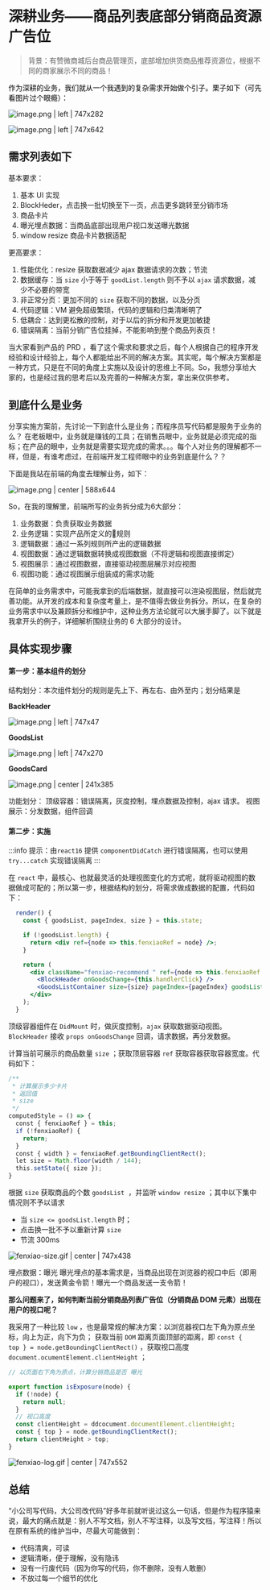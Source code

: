 # 深耕业务——商品列表底部分销商品资源广告位

> 背景：有赞微商城后台商品管理页，底部增加供货商品推荐资源位，根据不同的商家展示不同的商品！

<span data-type="color" style="color:rgb(0, 0, 0)"><span data-type="background" style="background-color:rgb(255, 255, 255)">作为深耕的业务，我们就从一个我遇到的复杂需求开始做个引子。栗子如下（可先看图片过个眼瘾）：</span></span>



![image.png | left | 747x282](https://cdn.nlark.com/yuque/0/2018/png/96328/1541317181341-dfc596c8-4e2b-41b4-89c2-5959ec620493.png "")





![image.png | left | 747x642](https://cdn.nlark.com/yuque/0/2018/png/96328/1541317158741-24f1ab1e-456c-4da8-8ccf-2b9defce3cf7.png "")


## 需求列表如下

基本要求：
1. 基本 UI 实现
2. BlockHeder，点击换一批切换至下一页，点击更多跳转至分销市场
3. 商品卡片
4. 曝光埋点数据：当商品底部出现用户视口发送曝光数据
5. window resize 商品卡片数据适配

更高要求：
1. 性能优化：resize 获取数据减少 ajax 数据请求的次数；节流
2. 数据缓存：当 `size`  小于等于 `goodList.length` 则不予以 `ajax`  请求数据，减少不必要的带宽
3. 非正常分页：更加不同的 `size` 获取不同的数据，以及分页
4. 代码逻辑：VM 避免超级繁琐，代码的逻辑和归类清晰明了
5. 低耦合：达到更松散的控制，对于以后的拆分和开发更加敏捷
6. 错误隔离：当前分销广告位挂掉，不能影响到整个商品列表页！


当大家看到产品的 PRD ，看了这个需求和要求之后，每个人根据自己的程序开发经验和设计经验上，每个人都能给出不同的解决方案。其实呢，每个解决方案都是一种方式，只是在不同的角度上实施以及设计的思维上不同。So，我想分享给大家的，也是经过我的思考后以及完善的一种解决方案，拿出来仅供参考。

## 到底什么是业务

分享实施方案前，先讨论一下到底什么是业务；而程序员写代码都是服务于业务的么？
在老板眼中，业务就是赚钱的工具；在销售员眼中，业务就是必须完成的指标；在产品的眼中，业务就是需要实现完成的需求。。。每个人对业务的理解都不一样，但是，有谁考虑过，在前端开发工程师眼中的业务到底是什么？？

下面是我站在前端的角度去理解业务，如下：



![image.png | center | 588x644](https://cdn.nlark.com/yuque/0/2018/png/96328/1541320409088-e503556e-a8e4-4e1a-8400-3f88442f4dd5.png "")

So，在我的理解里，前端所写的业务拆分成为6大部分：

1. 业务数据：负责获取业务数据
2. 业务逻辑：实现产品所定义的规则
3. 逻辑数据：通过一系列规则所产出的逻辑数据
4. 视图数据：通过逻辑数据转换成视图数据（不将逻辑和视图直接绑定）
5. 视图展示：通过视图数据，直接驱动视图层展示对应视图
6. 视图功能：通过视图展示组装成的需求功能

在简单的业务需求中，可能我拿到的后端数据，就直接可以渲染视图层，然后就完善功能。从开发的成本和复杂度考量上，是不值得去做业务拆分。所以，在复杂的业务需求中以及兼顾拆分和维护中，这种业务方法论就可以大展手脚了。以下就是我拿开头的例子，详细解析围绕业务的 6 大部分的设计。

## 具体实现步骤

#### 第一步：基本组件的划分

结构划分：本次组件划分的规则是先上下、再左右、由外至内；划分结果是

__BackHeader__


![image.png | left | 747x47](https://cdn.nlark.com/yuque/0/2018/png/96328/1541321499665-c65898ff-e46a-4d98-926a-d3eeec61857a.png "")


__GoodsList__


![image.png | left | 747x270](https://cdn.nlark.com/yuque/0/2018/png/96328/1541321582693-6f48a524-86b1-40bc-b6c4-948f7093f9a8.png "")


__GoodsCard__



![image.png | center | 241x385](https://cdn.nlark.com/yuque/0/2018/png/96328/1541321663541-3040ab49-dcf8-4cda-b985-6f9abe61485e.png "")

功能划分：
顶级容器：错误隔离，灰度控制，埋点数据及控制，ajax 请求。
视图展示：分发数据，组件回调

#### 第二步：实施

:::info
提示：由`react16` 提供 `componentDidCatch` 进行错误隔离，也可以使用 `try...catch` 实现错误隔离
:::

在 `react` 中，最核心、也就最灵活的处理视图变化的方式呢，就将驱动视图的数据做成可配的；所以第一步，根据结构的划分，将需求做成数据的配置，代码如下：

```jsx
  render() {
    const { goodsList, pageIndex, size } = this.state;

    if (!goodsList.length) {
      return <div ref={node => this.fenxiaoRef = node} />;
    }

    return (
      <div className="fenxiao-recommend " ref={node => this.fenxiaoRef = node}>
        <BlockHeader onGoodsChange={this.handlerClick} />
        <GoodsListContainer size={size} pageIndex={pageIndex} goodsList={goodsList} />
      </div>
    );
  }
```

顶级容器组件在 `DidMount` 时，做灰度控制，`ajax`  获取数据驱动视图。`BlockHeader` 接收 `props onGoodsChange` 回调，请求数据，再分发数据。

计算当前可展示的商品数量 `size` ；获取顶层容器 `ref` 获取容器获取容器宽度。代码如下：

```jsx
/**
 * 计算展示多少卡片
 * 返回值
 * size
 */
computedStyle = () => {
  const { fenxiaoRef } = this;
  if (!fenxiaoRef) {
    return;
  }
  const { width } = fenxiaoRef.getBoundingClientRect();
  let size = Math.floor(width / 144);
  this.setState({ size });
}
```

根据 `size`  获取商品的个数 `goodsList`  ，并监听 `window resize` ；其中以下集中情况则不予以请求
* 当 `size <= goodsList.length` 时；
* 点击换一批不予以重新计算 `size` 
* 节流 300ms



![fenxiao-size.gif | center | 747x438](https://cdn.nlark.com/yuque/0/2018/gif/96328/1541326378430-9845fc02-5886-4565-8124-c82b311b08b0.gif "")


埋点数据：曝光
曝光埋点的基本需求是，当商品出现在浏览器的视口中后（即用户的视口），发送黄金令箭！曝光一个商品发送一支令箭！

__那么问题来了，如何判断当前分销商品列表广告位（分销商品 DOM 元素）出现在用户的视口呢？__

我采用了一种比较 `low` ，也是最常规的解决方案：以浏览器视口左下角为原点坐标，向上为正，向下为负；
获取当前 `DOM` 距离页面顶部的距离，即 `const { top } = node.getBoundingClientRect()` ，获取视口高度 `document.ocumentElement.clientHeight` ；

```jsx
// 以页面右下角为原点，计算分销商品是否 曝光

export function isExposure(node) {
  if (!node) {
    return null;
  }
  // 视口高度
  const clientHeight = ddcocument.documentElement.clientHeight;
  const { top } = node.getBoundingClientRect();
  return clientHeight > top;
}

```



![fenxiao-log.gif | center | 747x552](https://cdn.nlark.com/yuque/0/2018/gif/96328/1541326777768-a454f163-2a94-4db5-a482-590a6ddc92cd.gif "")


## 总结

“小公司写代码，大公司改代码”好多年前就听说过这么一句话，但是作为程序猿来说，最大的痛点就是：别人不写文档，别人不写注释，以及写文档，写注释！所以在原有系统的维护当中，尽最大可能做到：

* 代码清爽，可读
* 逻辑清晰，便于理解，没有隐讳
* 没有一行废代码（因为你写的代码，你不删除，没有人敢删）
* 不放过每一个细节的优化



